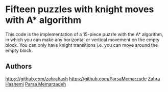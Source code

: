 
# Fifteen puzzles with knight moves with A* algorithm

This code is the implementation of a 15-piece puzzle with the A* algorithm, in which you can make any horizontal or vertical movement on the empty block. You can only have knight transitions i.e. you can move around the empty block.
## Authors
https://github.com/zahrahash
https://github.com/ParsaMemarzade
[Zahra Hashemi](https://github.com/zahrahash)
[Parsa Memarzadeh](https://github.com/ParsaMemarzade)


